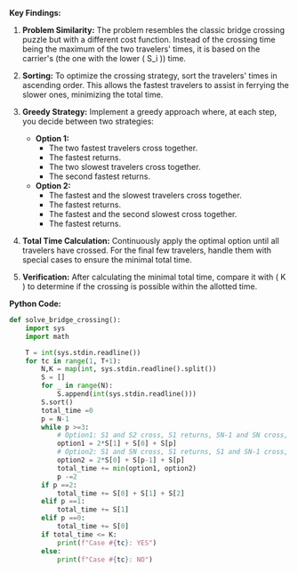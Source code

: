 **Key Findings:**

1. **Problem Similarity:** The problem resembles the classic bridge crossing puzzle but with a different cost function. Instead of the crossing time being the maximum of the two travelers' times, it is based on the carrier's (the one with the lower \( S_i \)) time.

2. **Sorting:** To optimize the crossing strategy, sort the travelers' times in ascending order. This allows the fastest travelers to assist in ferrying the slower ones, minimizing the total time.

3. **Greedy Strategy:** Implement a greedy approach where, at each step, you decide between two strategies:
    - **Option 1:** 
        - The two fastest travelers cross together.
        - The fastest returns.
        - The two slowest travelers cross together.
        - The second fastest returns.
    - **Option 2:**
        - The fastest and the slowest travelers cross together.
        - The fastest returns.
        - The fastest and the second slowest cross together.
        - The fastest returns.

4. **Total Time Calculation:** Continuously apply the optimal option until all travelers have crossed. For the final few travelers, handle them with special cases to ensure the minimal total time.

5. **Verification:** After calculating the minimal total time, compare it with \( K \) to determine if the crossing is possible within the allotted time.

**Python Code:**

```python
def solve_bridge_crossing():
    import sys
    import math

    T = int(sys.stdin.readline())
    for tc in range(1, T+1):
        N,K = map(int, sys.stdin.readline().split())
        S = []
        for _ in range(N):
            S.append(int(sys.stdin.readline()))
        S.sort()
        total_time =0
        p = N-1
        while p >=3:
            # Option1: S1 and S2 cross, S1 returns, SN-1 and SN cross, S2 returns
            option1 = 2*S[1] + S[0] + S[p]
            # Option2: S1 and SN cross, S1 returns, S1 and SN-1 cross, S1 returns
            option2 = 2*S[0] + S[p-1] + S[p]
            total_time += min(option1, option2)
            p -=2
        if p ==2:
            total_time += S[0] + S[1] + S[2]
        elif p ==1:
            total_time += S[1]
        elif p ==0:
            total_time += S[0]
        if total_time <= K:
            print(f"Case #{tc}: YES")
        else:
            print(f"Case #{tc}: NO")

``` 